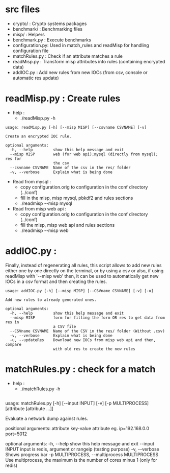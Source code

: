 # src files

- crypto/         : Crypto systems packages
- benchmark/      : Benchmarking files 
- misp/           : Helpers
- benchmark.py    : Execute benchmarks
- configuration.py: Used in match\_rules and readMisp for handling configuration file 
- matchRules.py  : Check if an attribute matches a rule
- readMisp.py    : Transform misp attributes into rules (containing encrypted data)
- addIOC.py      : Add new rules from new IOCs (from csv, console or automatic res update)

# readMisp.py : Create rules
- help : 
	- ./readMisp.py -h
```
usage: readMisp.py [-h] [--misp MISP] [--csvname CSVNAME] [-v]

Create an encrypted IOC rule.

optional arguments:
  -h, --help         show this help message and exit
  --misp MISP        web (for web api);mysql (directly from mysql); res for
                     the csv
  --csvname CSVNAME  Name of the csv in the res/ folder
  -v, --verbose      Explain what is being done

```
- Read from mysql : 
	- copy configuration.orig to configuration in the conf directory (../conf)
	- fill in the misp, misp mysql, pbkdf2 and rules sections
	- ./readmisp --misp mysql 
- Read from misp web api :
	- copy configuration.orig to configuration in the conf directory (../conf)
	- fill the misp, misp web api and rules sections
	- ./readmisp --misp web

# addIOC.py :
Finally, instead of regenerating all rules, this script allows to add new rules either one by one directly on the terminal, or by using a csv or also, if using readMisp with '--misp web' then, it can be used to automatically get new IOCs in a csv format and then creating the rules.

```
usage: addIOC.py [-h] [--misp MISP] [--CSVname CSVNAME] [-v] [-u]

Add new rules to already generated ones.

optional arguments:
  -h, --help         show this help message and exit
  --misp MISP        form for filling the form OR res to get data from res in
                     a CSV file
  --CSVname CSVNAME  Name of the CSV in the res/ folder (Without .csv)
  -v, --verbose      Explain what is being done
  -u, --updateRes    Download new IOCs from misp web api and then, compare
                     with old res to create the new rules
 ```
# matchRules.py : check for a match
- help :
	- ./matchRules.py -h
  ```
usage: matchRules.py [-h] [--input INPUT] [-v] [-p MULTIPROCESS]
                     [attribute [attribute ...]]

Evaluate a network dump against rules.

positional arguments:
  attribute             key-value attribute eg. ip=192.168.0.0 port=5012

optional arguments:
  -h, --help            show this help message and exit
  --input INPUT         input is redis, argument or rangeip (testing purpose)
  -v, --verbose         Shows progress bar
  -p MULTIPROCESS, --multiprocess MULTIPROCESS
                        Use multiprocess, the maximum is the number of cores
                        minus 1 (only for redis)

  ```



